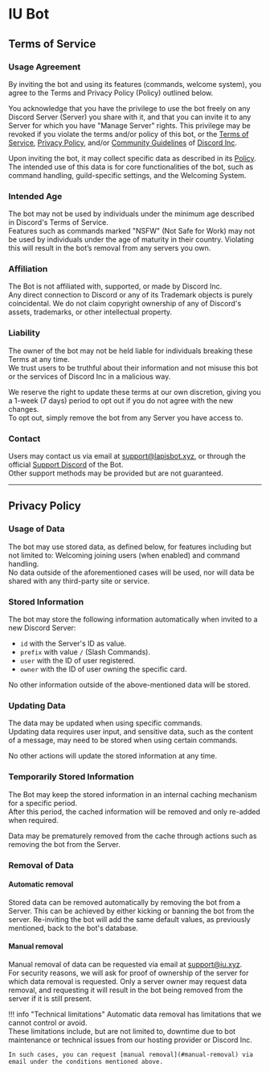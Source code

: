 [Terms of Service]: https://discord.com/terms
[Privacy Policy]: https://discord.com/privacy
[Community Guidelines]: https://discord.com/guidelines
[discord]: https://discord.com
[support]: https://discord.gg/lapis
[language]: https://discord.com/developers/docs/dispatch/field-values#predefined-field-values-accepted-locales

# IU Bot

## Terms of Service

### Usage Agreement
By inviting the bot and using its features (commands, welcome system), you agree to the Terms and Privacy Policy (Policy) outlined below.

You acknowledge that you have the privilege to use the bot freely on any Discord Server (Server) you share with it, and that you can invite it to any Server for which you have "Manage Server" rights. This privilege may be revoked if you violate the terms and/or policy of this bot, or the [Terms of Service], [Privacy Policy], and/or [Community Guidelines] of [Discord Inc][discord].

Upon inviting the bot, it may collect specific data as described in its [Policy](#privacy-policy).  
The intended use of this data is for core functionalities of the bot, such as command handling, guild-specific settings, and the Welcoming System.

### Intended Age
The bot may not be used by individuals under the minimum age described in Discord's Terms of Service.  
Features such as commands marked "NSFW" (Not Safe for Work) may not be used by individuals under the age of maturity in their country. Violating this will result in the bot’s removal from any servers you own.

### Affiliation
The Bot is not affiliated with, supported, or made by Discord Inc.  
Any direct connection to Discord or any of its Trademark objects is purely coincidental. We do not claim copyright ownership of any of Discord's assets, trademarks, or other intellectual property.

### Liability
The owner of the bot may not be held liable for individuals breaking these Terms at any time.  
We trust users to be truthful about their information and not misuse this bot or the services of Discord Inc in a malicious way.

We reserve the right to update these terms at our own discretion, giving you a 1-week (7 days) period to opt out if you do not agree with the new changes.  
To opt out, simply remove the bot from any Server you have access to.

### Contact
Users may contact us via email at support@lapisbot.xyz, or through the official [Support Discord][support] of the Bot.  
Other support methods may be provided but are not guaranteed.

----
## Privacy Policy

### Usage of Data
The bot may use stored data, as defined below, for features including but not limited to: Welcoming joining users (when enabled) and command handling.  
No data outside of the aforementioned cases will be used, nor will data be shared with any third-party site or service.

### Stored Information
The bot may store the following information automatically when invited to a new Discord Server:

- `id` with the Server's ID as value.
- `prefix` with value `/` (Slash Commands).
- `user` with the ID of user registered.
- `owner` with the ID of user owning the specific card. 

No other information outside of the above-mentioned data will be stored.

### Updating Data
The data may be updated when using specific commands.  
Updating data requires user input, and sensitive data, such as the content of a message, may need to be stored when using certain commands.

No other actions will update the stored information at any time.

### Temporarily Stored Information
The Bot may keep the stored information in an internal caching mechanism for a specific period.  
After this period, the cached information will be removed and only re-added when required.

Data may be prematurely removed from the cache through actions such as removing the bot from the Server.

### Removal of Data

#### Automatic removal
Stored data can be removed automatically by removing the bot from a Server. This can be achieved by either kicking or banning the bot from the server. Re-inviting the bot will add the same default values, as previously mentioned, back to the bot's database.

#### Manual removal
Manual removal of data can be requested via email at support@iu.xyz.  
For security reasons, we will ask for proof of ownership of the server for which data removal is requested. Only a server owner may request data removal, and requesting it will result in the bot being removed from the server if it is still present.

!!! info "Technical limitations"
    Automatic data removal has limitations that we cannot control or avoid.  
    These limitations include, but are not limited to, downtime due to bot maintenance or technical issues from our hosting provider or Discord Inc.
    
    In such cases, you can request [manual removal](#manual-removal) via email under the conditions mentioned above.
